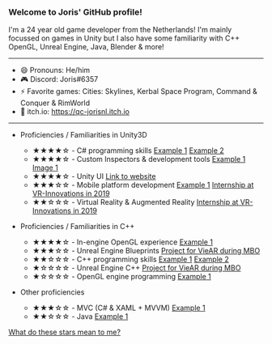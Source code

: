 ### Welcome to Joris' GitHub profile!
I'm a 24 year old game developer from the Netherlands!
I'm mainly focussed on games in Unity but I also have some familiarity with C++ OpenGL, Unreal Engine, Java, Blender & more!

---

- 😄 Pronouns: He/him
- 🎮 Discord: Joris#6357
- ⚡ Favorite games: Cities: Skylines, Kerbal Space Program, Command & Conquer & RimWorld
- 🏪 itch.io: https://qc-jorisnl.itch.io

---

- Proficiencies / Familiarities in Unity3D
  - ★★★★☆ - C# programming skills [Example 1](https://github.com/jdderks/HKU_GDV1/blob/master/Assets/Scripts/Managers/InputManager.cs) [Example 2](https://github.com/jdderks/projectContext2/tree/main/Assets/Scripts)
  - ★★★★☆ - Custom Inspectors & development tools [Example 1](https://github.com/jdderks/kernModule2_Tools/blob/main/Assets/Scripts/Quest/Editor/FetchQuestManagerEditor.cs) [Image 1](https://github.com/jdderks/jdderks/blob/main/custom_inspectorexample.png)
  - ★★★★☆ - Unity UI [Link to website](https://jorisderks.com/#simulations)
  - ★★★☆☆ - Mobile platform development [Example 1](https://jorisderks.com/vid/hitorigameplay.mp4) [Internship at VR-Innovations in 2019](https://www.vr-innovations.nl)
  - ★★☆☆☆ - Virtual Reality & Augmented Reality [Internship at VR-Innovations in 2019](https://www.vr-innovations.nl)

- Proficiencies / Familiarities in C++
  - ★★★★☆ - In-engine OpenGL experience [Example 1](https://github.com/jdderks/rt2d)
  - ★★★☆☆ - Unreal Engine Blueprints [Project for VieAR during MBO](https://www.viear.nl)
  - ★★☆☆☆ - C++ programming skills [Example 1](https://github.com/jdderks/rt2d) [Example 2](https://github.com/jdderks/rt2d)
  - ★☆☆☆☆ - Unreal Engine C++ [Project for VieAR during MBO](https://www.viear.nl)
  - ★☆☆☆☆ - OpenGL engine programming [Example 1](https://github.com/jdderks/pl_fw)

- Other proficiencies
  - ★★★☆☆ - MVC (C# & XAML + MVVM) [Example 1](https://github.com/jdderks/NoiseGeneratorTool)
  - ★★☆☆☆ - Java [Example 1](https://github.com/jdderks/TextAdventure)

[What do these stars mean to me?](https://github.com/jdderks/jdderks/blob/main/stars.md)
